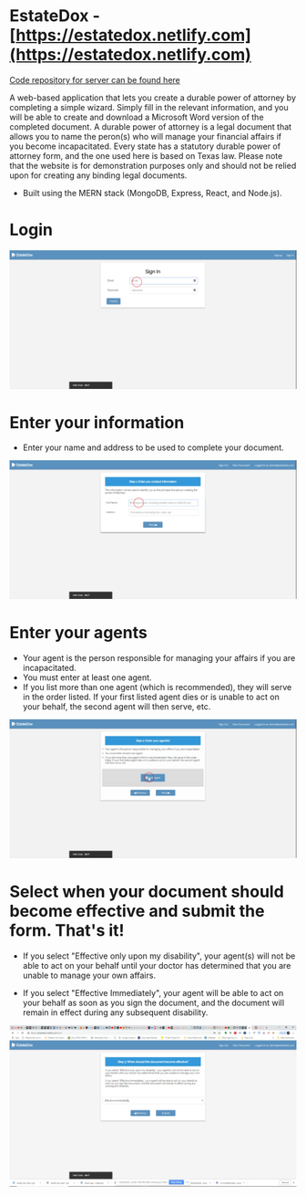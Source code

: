 # EstateDox - [https://estatedox.netlify.com](https://estatedox.netlify.com)

[Code repository for server can be found here](https://github.com/jbvance/thinkful-react-capstone-server)

A web-based application that lets you create a durable power of attorney by completing a simple wizard. Simply fill in the
relevant information, and you will be able to create and download a Microsoft Word version of the completed document. A durable power of attorney
is a legal document that allows you to name the peron(s) who will manage your financial affairs if you become incapacitated. Every state has
a statutory durable power of attorney form, and the one used here is based on Texas law. Please note that the website is for demonstration
purposes only and should not be relied upon for creating any binding legal documents.

* Built using the MERN stack (MongoDB, Express, React, and Node.js).

Login
=====

![Caption of Login screen](public/images/tutorial/estate-dox-login.gif)

Enter your information
==================================

* Enter your name and address to be used to complete your document.
  
![Enter your name and address](public/images/tutorial/estate-dox-step-1.gif)

Enter your agents
==================================

* Your agent is the person responsible for managing your affairs if you are incapacitated.
* You must enter at least one agent.
* If you list more than one agent (which is recommended), they will serve in the order listed. If your first listed agent dies or is unable to act on your behalf, the second agent will then serve, etc.

  
  
![Enter your agents](public/images/tutorial/estate-dox-step-2.gif)

Select when your document should become effective and submit the form. That's it!
================

*  If you select "Effective only upon my disability", your agent(s) will not be able to act on your behalf until your doctor has determined that you are unable to manage your own affairs.

* If you select "Effective Immediately", your agent will be able to act on your behalf as soon as you sign the document, and the document will remain in effect during any subsequent disability.

![Select when document becomes effective](public/images/tutorial/estate-dox-step-3.gif)

